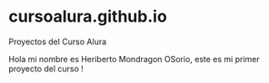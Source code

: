 # cursoalura.github.io
Proyectos del Curso Alura


Hola mi nombre es Heriberto Mondragon OSorio, este es mi primer proyecto del curso !
